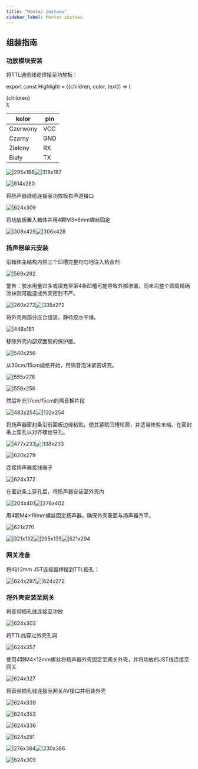 ```yaml
---
title: "Montaż zestawu"
sidebar_label: Montaż zestawu
---
```


## 组装指南

### 功放模块安装

将TTL通信线缆焊接至功放板：

export const Highlight = ({children, color, text}) => (
  <div
    style={{
      backgroundColor: color,
      borderRadius: '2px',
      color: text,
      padding: '0.2rem',
      width: '90px',
    }}>
    {children}
  </div>
);

|kolor|pin|
|-------|-----|
|<Highlight color="#f51e08" text='#fff'>Czerwony</Highlight> | <Highlight color="#f51e08" text='#fff'>VCC</Highlight>|
|<Highlight color="#000" text='#fff'>Czarny</Highlight>  | <Highlight color="#000" text='#fff'>GND</Highlight>|
|<Highlight color="#088811" text='#fff'>Zielony</Highlight> | <Highlight color="#088811" text='#fff'>RX</Highlight>|
|<Highlight color="#ffffff" text='#000'>Biały</Highlight> | <Highlight color="#ffffff" text='#000'>TX</Highlight> |

![|295x188](https://lh6.googleusercontent.com/xKZUpKVKzPZXoTryl27QUUcU1ckhHERGLA2czCU7WjO5krbAuYMwMV1OcSCUwio1KQXVyYt28aNc52NYXYmWL7OqNqYtNuG4TU7CpDh0LpARjUr8vBwRzcKfEOn5P24X_VXW5iAH)![|318x187](https://lh6.googleusercontent.com/Q-U5AHL65uTPyBG97mKYj14Pne35wosRkzOQZCNG7W-OvrJiVqDCzZ0BoDznEFvWe9Hu6KXEvL2k1-rOjqwj6RNXLVBSSjsrxEGDmhRG10c3a-HVGPjzaHgCTzsyyy40HEoD_Lq3)

![|614x280](https://lh6.googleusercontent.com/pfeUnpojwQxMGjhjn3eoVHFXU2yHxTx_w8u86kBJyI-XjbRtNoq5LM-xjvVPGftim3YtuybBg8uQDkV-qe8ROPbOv3Ep581aI1M4ycJQ33zoHcrZnasH9AkwTcIfrWZvUMp4dCvJ)

将扬声器线缆连接至功放板右声道接口

![|624x309](https://lh5.googleusercontent.com/Y7El2I-vPjpyUQtpM7OB2k5I0wZZ6geFN3Ha3Xz50J4KliOb6fCdVxexQ9JZhMSe6eIeqDPxYZZQtBjKKAXgtViszwBCM4yEGJaQIKd4Gttw6yNd_EG0vwNH5ff7EKAxVTFdbs1t)

将功放板置入箱体并用4颗M3×6mm螺丝固定

![|308x428](https://lh6.googleusercontent.com/zHbGwFL6Y-v01D7u1ZOpPQYmTU4ZI7adv9-blTDUwx4e625fp09XKXOxzV7xLxPWwybTWSogZ-1X9M21LsQJonZEmj8rk14lvKs6kx2zEmB2SQ3KvwIZNCqLptW5ZQO0ZTyhcoXf)![|306x428](https://lh4.googleusercontent.com/LJxZSq8s6Dg0-KVoBBHKrLqhqVRTXnBre3rU67JejRx8d46UPjYbTci7-_WtI0NZymQTsMsYF9o5zTOGUp60uid_wa3s0O7w2YEEAvGEIpeZS6GQbNCTjINK6ECecNpYtJru9IDs)

### 扬声器单元安装

沿箱体主结构内侧三个凹槽完整均匀地注入粘合剂

![|569x282](https://lh3.googleusercontent.com/OVr8BBJ_lirHQaxl3J7hM9qDv1sCNljkozSeLK0XfoiLE2S6QP2KKjGiIHn5Ob6Ly-0RLpv6-tTjxQ06xxOTu5G8Ut8a6-EoFKOx3pKVQI7k9_pXht2R6p9j7C8RIDmpcdN5raET)

警告：胶水用量过多或填充至第4条凹槽可能导致外部渗漏，而未沿整个圆周精确涂抹则可能造成外壳密封不严。

![|260x272](https://lh5.googleusercontent.com/UH_EFI_glrawq5-I61k404pUz-hVtCmdOGvkSTn674cS2rjpO9hUOggoF4dFpCO26sMblsdQTHdMx79dttSAyqS0_Up543j16MfZHmDaNUN1UFS4o8xHPBmnAGFTkuoJPrWHGk2C)![|335x272](https://lh3.googleusercontent.com/rkQQ-xDqgPkwjWeca6SDpVINRvSvJB85qA68PcjEdFIB_oVjtM6gJ9UpwNG1Ld7zHEbolkfl5ffkRaJA08HNGlhNWvR2GVUAg5id6SemhFOXxRkVnASJMYlp_lakKEmfp4c4AoEV)

将外壳两部分压合组装，静待胶水干燥。

![|446x181](https://lh5.googleusercontent.com/fPg_JiXTKCB1DBaa8dmn0THouDO91f4RJPGU5bvH5kKn2HpoCAYvCZUQyatGYsKu0cy5Gi3lQ_rMl20x87IOe-EmhcUN2BWNw6lYf4GKMoHIl-M74N0QI5hmxmK1-VqG38zYsHtK)

移除外壳内部双面胶的保护层。

![|540x256](https://lh3.googleusercontent.com/BegoO-uSkRTJSq_ebr61Pns46ziXWUeckaov0WAyMtAkISdyFRqjqD26N97kEIHmYaOWlh6KV1wOSBY0OuCY6nMeunqz-tpccKaIDsGHnkhXxWOA8ofBitl_a7mEDuXPkYaJupQH)

从30cm/15cm规格开始，用隔音泡沫紧密填充。

![|555x278](https://lh5.googleusercontent.com/76jzqkXzLOnF-MKgxrV23lp1yZbgeV6w-4gO0e90LrQLhgIrRUmcPSjSbIYBRLsJT0z4Kx8x9_KrqQB6ED6jBiiw0E_CTg4DsHLCfry0L26zyYBNcKXQfNezLDzXMyTr8I2C6Rcn)

![|556x256](https://lh4.googleusercontent.com/GZ9KZJef-G7FVMo-tPsANgt9Wx3CdjTtT6BY6dztnzT-GDrdmR13RnvcQfxiekIcPVw3_meTnriKuymRleJN0uPn-ZXxtyT_Ljtsv05RDpOXtwbsL2OoukhWAZSg1NyxE5kPmj2Y)

然后补充17cm/15cm的隔音棉片段

![|483x254](https://lh3.googleusercontent.com/YlwZiiYUeBzxOk2TGq2I3zPenLAeL9mVC7r0WGxiGwQVXijyhl1IE6PrrS-jLMlhmd_PeewqOtRPk5xeHKBBqqoEYw4UOgiFe5ntfkV_p4uGwyWD6Zla3YN2MTRaobIVkeQdeq3k)![|132x254](https://lh4.googleusercontent.com/sDoAt6q8uNRHe0Htdw3Rq0y2V9mGeToC6OfSc49REnj6vmXMwmsko6_v7DCU4AhQn64ZqAj7OKq4fD7fpYe6zZfJLn9VH8TSu9kEO-UoNio45A2I4ANbNd68fxWcYdy4VT7fd7ZP)

将扬声器密封条沿前面板边缘粘贴，使其紧贴凹槽轮廓，并适当修剪末端。在密封条上穿孔以对齐螺丝导孔。

![|477x233](https://lh4.googleusercontent.com/84D04Om8LNokhHhIw6tXn9kVEnwt6fFaITe_TIcYX92m6dwufQhDGSdKXEThU2y0-uB7Dja4Al7Lf3GGXhSuvn9xRfArpBjyh7xD9eX6xHpZdSPYy-nB-Inq8YNqxCDadd8pveGn)![|138x233](https://lh6.googleusercontent.com/YHivq9V9J9sUmNQBdevxRROF9JLGXPLRqBzNeTEvvd14rpe8QLYgOIAPB_P4YB51CBLgEMXoJR5byBfgepkuPL8anVJwtZhTk5SzMGk3D1hPsxTHOzcoMPohL2oS2JwZ96kzaEE8)

![|620x279](https://lh3.googleusercontent.com/aD1x-wvkhqhoZ5_3RZIe9eTiB7Yjb-Y_xCy114qfAFFMMbXPFrIviJMyxo6udGfZuVkTevdXxIDtxFx0Fnx25cdKdBz18NcUbD0iwHwgjT4lkPUEUK_3xEPr4qHpVPeDUb2s77jM)

连接扬声器接线端子

![|624x372](https://lh4.googleusercontent.com/r_KzTH40CIBk3nE8h_asWT_dZeMCiGaYtU1fiy1RmQbAYq6KcMcf3A0Mqjq3-DC6TtI1ERJFf7lpmd4GnMDSuAZw96E1lQCjkduIL0e3z-03PR-C4I7JzARHH_WaHVaxq3hEubHv)

在密封条上穿孔后，将扬声器安装至外壳内

![|204x401](https://lh4.googleusercontent.com/EM6pOLRzSMWGkvlsLLUUerPeHEPJrcO6kFMrSH9P1ZszvYyp37GMgBrK9tThqe6_7fBSPN6UU0rJRGJQXJXw06Yd9sD9cABKhGG4iKuDjKKPYMi7ozE9za-EcHt8_npi47N4IlNJ)![|278x402](https://lh5.googleusercontent.com/EzdjHMWe5HHK9eP81iD0fNcJ5cMV9XAvKMOlvKmqHgiXssaj-ROoyg8vNp8kzwvjeLiyXy7nF7g0qiaz43yLx8uEdPEmbWD-unucgksmEb0pTpdXM5oGsnmyI_BsjGWv0dU_nI8t)

用4颗M4×16mm螺丝固定扬声器，确保外壳表面与扬声器齐平。

![|621x270](https://lh5.googleusercontent.com/BR2dxvQaOuLoIORrywKm6HIMfkdaWKKXRmJwVIW14bJ8zlXgDWfl0hK9fSb-9P0CNF1E4sbN_T5tW98dz3gsuRinmyvV6r_OelqMuc42Gy4lY7YlfpmnmOJdZ9ON8SbK4ODBglZL)

![|321x132](https://lh5.googleusercontent.com/WJkHllQCnXH2VXmh1PAiDf92WOYbWusOAV5Llz-AJ46COmb0zenkAqcX8oXFacxav2HK1oHX1p7bU8mL3A8Pi86fU4j8L1A65ML2e6IIv6vQJa-6Ly04Jn92uxslDUCky0tW8K37)![|295x135](https://lh5.googleusercontent.com/0jgIPg8gui_y5w70yeR9eREKJ-3YMfidlSax6KP-LuYur6eGPjNzCIYeObO4fsC8pcveqBpglAOdA61G6K4k6PTbfvcLHBZ8wjcRWZEgQSGF_6P76LCLrro8ruyrTlKPVdUxOZEE)![|621x294](https://lh4.googleusercontent.com/qukRlqytTjR3LV9ekV8v9UswIz9hx2bVSQ09mLXma7oQHQ2vQGNXtVyqZ4jfDUMA_9NJSEM7-8eygpvhevIgzYQvdp7GCQsz70XDjVB6WhSbxhDW6aV8oe40Ey-arId6VSN43jkV)

### 网关准备

将4针2mm JST连接器焊接到TTL插孔：

![|624x297](https://lh3.googleusercontent.com/mjZhD6TCb7MV1rw8N8ajNP9c_Wmh9bFhsRYj6xrbdtN1SUrGuFruHVcokF6-h5emyNYsOKo3CiD_Zunz49t13sCTWNOYY7tPUseGloegGKFWsNmAFZ0lheBMnhNj6Wk65G2xyuJR)![|624x272](https://lh3.googleusercontent.com/jiWwHBRMnjusEIx-cmPf6oyuw-gLYEFpVrKa-PfeXdBelSD6feGph806mbW5ia-x958uq6gNPx7tC2N3xUg3bM2B-DrHBenQyvi2HrtzE303ZYBM2-u2P_o_4HWNhi5E8h2MAwLe)

### 将外壳安装至网关

将音频插孔线连接至功放

![|624x303](https://lh5.googleusercontent.com/HNUY1S2RPtvFhslmEzARoOBkW0oy0W0ysPUa0NEJh5SPIOLpZfV0kt7rrOf9WtK4Al9lvchMge4Tf19gt7I6ySEZ6E6ryTR6YOlSia7LA1x55b3ynsmwhCO_l3AuoFBzb9usDsAZ)

将TTL线穿过外壳孔洞

![|624x357](https://lh6.googleusercontent.com/VVJw_6gieGA6QazC_lzUE4w8OaxI_WH6bh14ltzpl6DcWs3bDp0s0kOWF93Uqc1MrXtBmD2V8FbTGUNnISw_atpjew2MY0OVEtywwGO79r0XIqZa0wJpq7Vy1MjLCkS7A9jZZjgl)

使用4颗M4×12mm螺丝将扬声器外壳固定至网关外壳，并将功放的JST线连接至网关

![|624x327](https://lh4.googleusercontent.com/Cy1SK0x2QrEMM_IXlOqoSXvmtBcXd2DgHBPvWhziH2xmdMnglvvCcS5ge70pW8ySu4ynVr7WNqvkoWCZmUIRHs0S1lI3uAPEhuiDpwiGmVqfpkST89Tyyx27Tipu-DbX6gzI27PS)

将音频插孔线连接至网关AV接口并组装外壳

![|624x339](https://lh4.googleusercontent.com/ykb5IJp2w3iAZtTVrnF9uQsswnRB4xDb-jmCiNlcXEPbl6CeG56deWvUvYv9ALpkiOKfDCp-KPQqPdD7l3KyFKU3z73QydgTefMvWSFZH_OSqZ5RAgU_-qqE0Amm09QKA6QQcKq-)

![|624x353](https://lh4.googleusercontent.com/xfpqmQEIYnxA7Ypxup-NdMPik2X8RFRKK80kcNOV0e3f6YDUKwqxJ6-eW63W1M9cde1qXyyEVBcQABTV-IrXpnkVmSd1XcX7XVUqZBnulTXIldjx2zTEZUzuPKsgvjFn8y8zYEyP)

![|624x336](https://lh3.googleusercontent.com/UGuWx6v_KvUm6iH8QQ-svXWxJUw5tMQfCqWq3C5ic2kuOfLV4HauQk8i7LyPud_R96ONrgznXVwItxtci6D4arYtPL0rS1l9eTHN3HrwJDniMaTCEryYrhanEV1aCouDHRJNBvrv)

![|624x291](https://lh3.googleusercontent.com/81KgZllr0F6x9oSOwAWhu1zAjRAuwpmYpDpPB0OnABQAQJxtJNGLff2DcAUrBO0fzFYaoFEB0PiQ7YlX-2XOn6UX8UxicaXYfMU-vFSsXsuenO83u_l2xog-Gqg85DXmylSFZmqB)

![|276x384](https://lh5.googleusercontent.com/3lzJ2nikB4LtdoYrY2Kuc4CRpQQuTpiX1v1Xqk7NSV7x_FWmt8tK_4kP7M5ZA0SvV5o6fg6UdxS1GQLUmtRK0JVyBqdlbsB83nblKONhBCkF4nrJGZb28007HZS-0HvBSPjab5eQ)![|230x386](https://lh3.googleusercontent.com/YjYD2OREfiQfif1NshG1HZelnAjoCwmUDec6DMnIX-Ub3MHiLEg7lDvXh8kit7F4vQa4lWHo2sDUKI0bBxc-KYoHkHWgXQVPvxhJl-JCw2nAXOG0dgHjZR88u0ZGbMBBH0r302nD)

![|624x309](https://lh3.googleusercontent.com/WeQRbHUWrXfgk3zBDf6_MZNh68WSluELPmiVgNsLx8yVDsapcb2qjfdOzv4po_I6b8H7ui2N9BnESFMZR8Ozg9kKZ4JSPXBOW8BOs4Fj7i3_VU3Wt_IAXMjVB4YVZsLulQvteB3r)